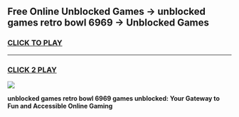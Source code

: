 
## Free Online Unblocked Games → unblocked games retro bowl 6969 → Unblocked Games
<h3>
<a href="https://premium.freeplayer.one?title=unblocked_games_retro_bowl_6969&ref=21F">CLICK TO PLAY</a></h3>
<hr>

<h3>
<a href="https://premium.freeplayer.one?title=unblocked_games_retro_bowl_6969&ref=21F">CLICK 2 PLAY</a>
  
</h3>

<a href="https://premium.freeplayer.one?title=unblocked_games_retro_bowl_6969&ref=21F/"><img src="https://clearcache.store/games.png"></a>


**unblocked games retro bowl 6969 games unblocked: Your Gateway to Fun and Accessible Online Gaming**
